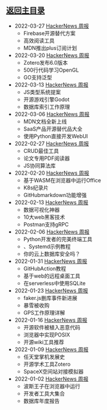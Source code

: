 ## [返回主目录](../README.md)

- 2022-03-27 [HackerNews 周报](2022Q1/2022-03-Hacker-News.md)
  - Firebase开源替代方案
  - 高效阅读工具
  - MDN推出plus订阅计划
- 2022-03-20 [HackerNews 周报](2022Q1/2022-03-Hacker-News.md)
  - Zotero发布6.0版本
  - 500行代码学习OpenGL
  - GO支持泛型
- 2022-03-13 [HackerNews 周报](2022Q1/2022-03-Hacker-News.md)
  - JS类型系统提案
  - 开源游戏引擎Godot
  - 数据库索引工作原理
- 2022-03-06 [HackerNews 周报](2022Q1/2022-03-Hacker-News.md)
  - MDN文档全新上线
  - SaaS产品开源替代品大全
  - 使用Python直接开发WebUI
- 2022-02-27 [HackerNews 周报](2022Q1/2022-02-Hacker-News.md)
  - CRUD最佳工具
  - 论文专用PDF阅读器
  - JS协同算法库
- 2022-02-20 [HackerNews 周报](2022Q1/2022-02-Hacker-News.md)
  - 基于WASM在浏览器中运行Office
  - K8s纪录片
  - GitHubmarkdown功能增强
- 2022-02-13 [HackerNews 周报](2022Q1/2022-02-Hacker-News.md)
  - 数据可视化神器
  - 10大web黑客技术
  - Postman支持gRPC
- 2022-02-06 [HackerNews 周报](2022Q1/2022-02-Hacker-News.md)
  - Python开发者的完美终端工具
  - 、Systemd示例教程
  - 你的云上数据库安全吗？
- 2022-01-31 [HackerNews 周报](2022Q1/2022-01-Hacker-News.md)
  - GitHubAction教程
  - 基于web的远程桌面工具
  - 在serverless中使用SQLite
- 2022-01-23 [HackerNews 周报](2022Q1/2022-01-Hacker-News.md)
  - faker.js删库事件新进展
  - 暴雪被收购
  - GPS工作原理详解
- 2022-01-16 [HackerNews 周报](2022Q1/2022-01-Hacker-News.md)
  - 开源软件被植入恶意代码
  - 浏览器中实现POSIX
  - 开源wiki工具推荐
- 2022-01-09 [HackerNews 周报](2022Q1/2022-01-Hacker-News.md)
  - 任天堂掌机发展史
  - 开源学术工具Zotero
  - SpaceX空间站对接模拟器
- 2022-01-02 [HackerNews 周报](2022Q1/2022-01-Hacker-News.md)
  - 波斯王子在浏览器中运行
  - 开发者工具大集合
  - 数据库年度报告
